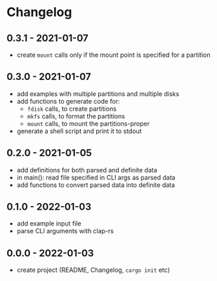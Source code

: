 # Changelog

## 0.3.1 - 2021-01-07

- create `mount` calls only if the mount point is specified for a partition

## 0.3.0 - 2021-01-07

- add examples with multiple partitions and multiple disks
- add functions to generate code for:
    - `fdisk` calls, to create partitions
    - `mkfs` calls, to format the partitions
    - `mount` calls, to mount the partitions-proper
- generate a shell script and print it to stdout

## 0.2.0 - 2021-01-05

- add definitions for both parsed and definite data
- in main(): read file specified in CLI args as parsed data
- add functions to convert parsed data into definite data

## 0.1.0 - 2022-01-03

- add example input file
- parse CLI arguments with clap-rs

## 0.0.0 - 2022-01-03

- create project (README, Changelog, `cargo init` etc)
